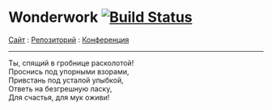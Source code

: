 # Wonderwork [![Build Status](https://travis-ci.org/BlueCabaret/Wonderwork.svg?branch=master)](https://travis-ci.org/BlueCabaret/Wonderwork)

[Сайт](http://ss13.ru) : 
[Репозиторий](https://github.com/BlueCabaret/Wonderwork) : 
[Конференция](https://discord.gg/0rYoywTfgM3uEX8T)

---

Ты, спящий в гробнице расколотой!
<br>Проснись под упорными взорами,
<br>Привстань под усталой улыбкой,
<br>Ответь на безгрешную ласку,
<br>Для счастья, для мук оживи!
